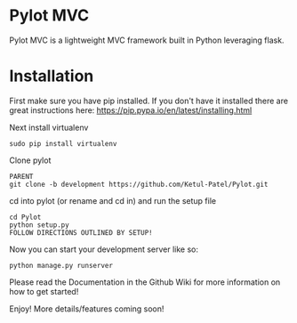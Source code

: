 # Pylot MVC 
Pylot MVC is a lightweight MVC framework built in Python leveraging flask.

# Installation

First make sure you have pip installed. If you don't have it installed there are great instructions here: https://pip.pypa.io/en/latest/installing.html

Next install virtualenv
```
sudo pip install virtualenv
```

Clone pylot
```
PARENT
git clone -b development https://github.com/Ketul-Patel/Pylot.git
```

cd into pylot (or rename and cd in) and run the setup file
```
cd Pylot
python setup.py
FOLLOW DIRECTIONS OUTLINED BY SETUP!
```

Now you can start your development server like so:
```
python manage.py runserver
```

Please read the Documentation in the Github Wiki for more information on how to get started!

Enjoy! More details/features coming soon!
